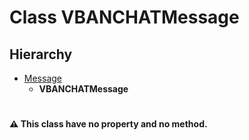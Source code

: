 # **Class VBANCHATMessage**
## Hierarchy
- [Message](/docs/Classes/Message.md)
  - **VBANCHATMessage**
#
#### :warning: This class have no property and no method.